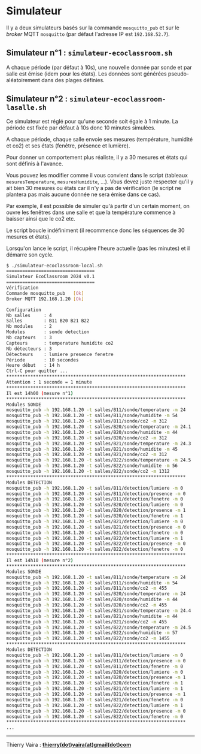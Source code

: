 # Simulateur

Il y a deux simulateurs basés sur la commande `mosquitto_pub` et sur le _broker_ MQTT `mosquitto` (par défaut l'adresse IP est `192.168.52.7`).

## Simulateur n°1 : `simulateur-ecoclassroom.sh`

A chaque période (par défaut à 10s), une nouvelle donnée par sonde et par salle est émise (idem pour les états). Les données sont générées pseudo-aléatoirement dans des plages définies.

## Simulateur n°2 : `simulateur-ecoclassroom-lasalle.sh`

Ce simulateur est réglé pour qu'une seconde soit égale à 1 minute. La période est fixée par défaut à 10s donc 10 minutes simulées.

A chaque période, chaque salle envoie ses mesures (température, humidité et co2) et ses états (fenêtre, présence et lumière).

Pour donner un comportement plus réaliste, il y a 30 mesures et états qui sont définis à l'avance.

Vous pouvez les modifier comme il vous convient dans le script (tableaux `mesuresTemperature`, `mesuresHumidite`, ...). Vous devez juste respecter qu'il y ait bien 30 mesures ou états car il n'y a pas de vérification (le script ne plantera pas mais aucune donnée ne sera émise dans ce cas).

Par exemple, il est possible de simuler qu'à partir d'un certain moment, on ouvre les fenêtres dans une salle et que la température commence à baisser ainsi que le co2 etc.

Le script boucle indéfiniment (il recommence donc les séquences de 30 mesures et états).

Lorsqu'on lance le script, il récupère l'heure actuelle (pas les minutes) et il démarre son cycle.

```sh
$ ./simulateur-ecoclassroom-local.sh
=================================
Simulateur EcoClassroom 2024 v0.1
=================================
Vérification
Commande mosquitto_pub	 [Ok] 
Broker MQTT 192.168.1.20 [Ok] 

Configuration
Nb salles     : 4
Salles        : B11 B20 B21 B22 
Nb modules    : 2
Modules       : sonde detection 
Nb capteurs   : 3
Capteurs      : temperature humidite co2 
Nb détecteurs : 3
Détecteurs    : lumiere presence fenetre 
Période       : 10 secondes
Heure début   : 14 h
Ctrl-C pour quitter ...
*******************************************************************
Attention : 1 seconde = 1 minute
*******************************************************************
Il est 14h00 (mesure n°1)
*******************************************************************
Modules SONDE
mosquitto_pub -h 192.168.1.20 -t salles/B11/sonde/temperature -m 24
mosquitto_pub -h 192.168.1.20 -t salles/B11/sonde/humidite -m 54
mosquitto_pub -h 192.168.1.20 -t salles/B11/sonde/co2 -m 312
mosquitto_pub -h 192.168.1.20 -t salles/B20/sonde/temperature -m 24.1
mosquitto_pub -h 192.168.1.20 -t salles/B20/sonde/humidite -m 44
mosquitto_pub -h 192.168.1.20 -t salles/B20/sonde/co2 -m 312
mosquitto_pub -h 192.168.1.20 -t salles/B21/sonde/temperature -m 24.3
mosquitto_pub -h 192.168.1.20 -t salles/B21/sonde/humidite -m 45
mosquitto_pub -h 192.168.1.20 -t salles/B21/sonde/co2 -m 312
mosquitto_pub -h 192.168.1.20 -t salles/B22/sonde/temperature -m 24.5
mosquitto_pub -h 192.168.1.20 -t salles/B22/sonde/humidite -m 56
mosquitto_pub -h 192.168.1.20 -t salles/B22/sonde/co2 -m 1312
*******************************************************************
Modules DETECTION
mosquitto_pub -h 192.168.1.20 -t salles/B11/detection/lumiere -m 0
mosquitto_pub -h 192.168.1.20 -t salles/B11/detection/presence -m 0
mosquitto_pub -h 192.168.1.20 -t salles/B11/detection/fenetre -m 0
mosquitto_pub -h 192.168.1.20 -t salles/B20/detection/lumiere -m 0
mosquitto_pub -h 192.168.1.20 -t salles/B20/detection/presence -m 1
mosquitto_pub -h 192.168.1.20 -t salles/B20/detection/fenetre -m 1
mosquitto_pub -h 192.168.1.20 -t salles/B21/detection/lumiere -m 0
mosquitto_pub -h 192.168.1.20 -t salles/B21/detection/presence -m 0
mosquitto_pub -h 192.168.1.20 -t salles/B21/detection/fenetre -m 0
mosquitto_pub -h 192.168.1.20 -t salles/B22/detection/lumiere -m 1
mosquitto_pub -h 192.168.1.20 -t salles/B22/detection/presence -m 0
mosquitto_pub -h 192.168.1.20 -t salles/B22/detection/fenetre -m 0
*******************************************************************
Il est 14h10 (mesure n°2)
*******************************************************************
Modules SONDE
mosquitto_pub -h 192.168.1.20 -t salles/B11/sonde/temperature -m 24
mosquitto_pub -h 192.168.1.20 -t salles/B11/sonde/humidite -m 54
mosquitto_pub -h 192.168.1.20 -t salles/B11/sonde/co2 -m 455
mosquitto_pub -h 192.168.1.20 -t salles/B20/sonde/temperature -m 24
mosquitto_pub -h 192.168.1.20 -t salles/B20/sonde/humidite -m 44
mosquitto_pub -h 192.168.1.20 -t salles/B20/sonde/co2 -m 455
mosquitto_pub -h 192.168.1.20 -t salles/B21/sonde/temperature -m 24.4
mosquitto_pub -h 192.168.1.20 -t salles/B21/sonde/humidite -m 44
mosquitto_pub -h 192.168.1.20 -t salles/B21/sonde/co2 -m 455
mosquitto_pub -h 192.168.1.20 -t salles/B22/sonde/temperature -m 24.5
mosquitto_pub -h 192.168.1.20 -t salles/B22/sonde/humidite -m 57
mosquitto_pub -h 192.168.1.20 -t salles/B22/sonde/co2 -m 1455
*******************************************************************
Modules DETECTION
mosquitto_pub -h 192.168.1.20 -t salles/B11/detection/lumiere -m 0
mosquitto_pub -h 192.168.1.20 -t salles/B11/detection/presence -m 0
mosquitto_pub -h 192.168.1.20 -t salles/B11/detection/fenetre -m 0
mosquitto_pub -h 192.168.1.20 -t salles/B20/detection/lumiere -m 0
mosquitto_pub -h 192.168.1.20 -t salles/B20/detection/presence -m 1
mosquitto_pub -h 192.168.1.20 -t salles/B20/detection/fenetre -m 1
mosquitto_pub -h 192.168.1.20 -t salles/B21/detection/lumiere -m 1
mosquitto_pub -h 192.168.1.20 -t salles/B21/detection/presence -m 1
mosquitto_pub -h 192.168.1.20 -t salles/B21/detection/fenetre -m 0
mosquitto_pub -h 192.168.1.20 -t salles/B22/detection/lumiere -m 1
mosquitto_pub -h 192.168.1.20 -t salles/B22/detection/presence -m 0
mosquitto_pub -h 192.168.1.20 -t salles/B22/detection/fenetre -m 0
*******************************************************************
...
```

---
Thierry Vaira : **[thierry(dot)vaira(at)gmail(dot)com](thierry.vaira@gmail.com)**
